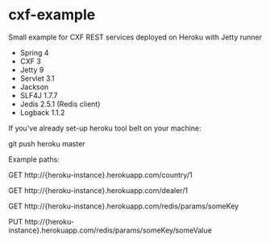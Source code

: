 cxf-example
===========

Small example for CXF REST services deployed on Heroku with Jetty runner

- Spring 4
- CXF 3
- Jetty 9
- Servlet 3.1
- Jackson
- SLF4J 1.7.7
- Jedis 2.5.1 (Redis client)
- Logback 1.1.2

If you've already set-up heroku tool belt on your machine:

git push heroku master

Example paths:

GET http://{heroku-instance}.herokuapp.com/country/1

GET http://{heroku-instance}.herokuapp.com/dealer/1

GET http://{heroku-instance}.herokuapp.com/redis/params/someKey

PUT http://{heroku-instance}.herokuapp.com/redis/params/someKey/someValue
